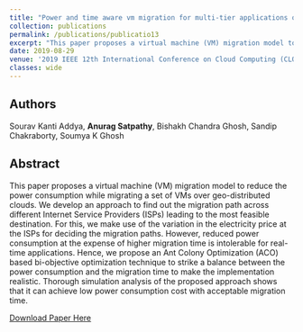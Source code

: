 ```yaml
---
title: "Power and time aware vm migration for multi-tier applications over geo-distributed clouds"
collection: publications
permalink: /publications/publicatio13
excerpt: "This paper proposes a virtual machine (VM) migration model to reduce power consumption while migrating a set of VMs over geo-distributed clouds. As a solution strategy, we adopt an Ant Colony Optimization (ACO) inspired solution approach and formulate the overall problem as a bi-objective optimization that strikes a balance between the power consumption and the migration time to make the implementation realistic."
date: 2019-08-29
venue: '2019 IEEE 12th International Conference on Cloud Computing (CLOUD)'
classes: wide
---
```

## Authors
Sourav Kanti Addya, **Anurag Satpathy**, Bishakh Chandra Ghosh, Sandip Chakraborty, Soumya K Ghosh

## Abstract
This paper proposes a virtual machine (VM) migration model to reduce the power consumption while migrating a set of VMs over geo-distributed clouds. We develop an approach to find out the migration path across different Internet Service Providers (ISPs) leading to the most feasible destination. For this, we make use of the variation in the electricity price at the ISPs for deciding the migration paths. However, reduced power consumption at the expense of higher migration time is intolerable for real-time applications. Hence, we propose an Ant Colony Optimization (ACO) based bi-objective optimization technique to strike a balance between the power consumption and the migration time to make the implementation realistic. Thorough simulation analysis of the proposed approach shows that it can achieve low power consumption cost with acceptable migration time.

[Download Paper Here](https://ieeexplore.ieee.org/abstract/document/8814578)

